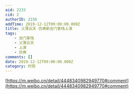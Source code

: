 ```yaml
---
aid: 2233
cid: 2
authorID: 2156
addTime: 2019-12-12T09:00:00.000Z
title: 义薄云天 仿佛新龙门客栈上演
tags:
    - 龙门客栈
    - 义薄云天
    - 上演
    - 仿佛
comments: []
date: 2019-12-12T09:00:00.000Z
category: 时政
---
```


[https://m.weibo.cn/detail/4448340982949770#comment](https://m.weibo.cn/detail/4448340982949770#comment)

